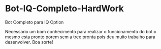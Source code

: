 # Bot-IQ-Completo-HardWork

Bot Completo para IQ Option

Necessario um bom conhecimento para realizar o funcionamento do bot o mesmo esta pronto porem sem a tree pronta pois deu muito trabalho para desenvolver.
Boa sorte!
